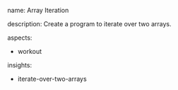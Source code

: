 name: Array Iteration

description: Create a program to iterate over two arrays.

aspects:
  - workout

insights:
  - iterate-over-two-arrays
